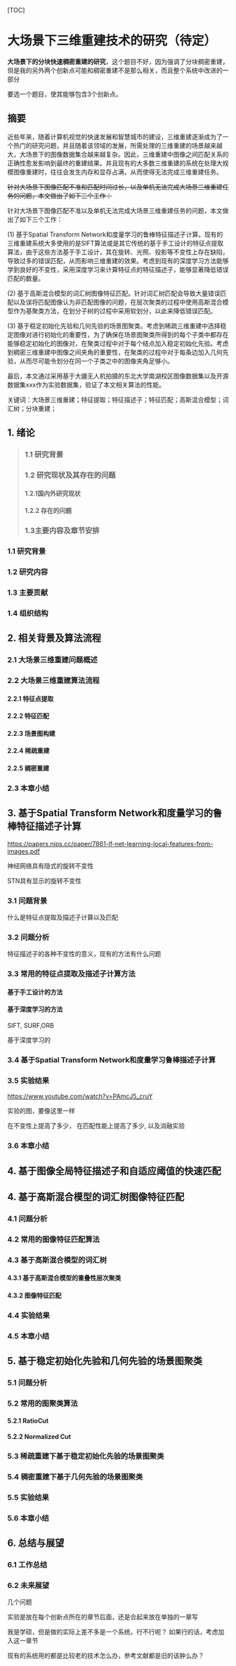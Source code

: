 [TOC]

# 大场景下三维重建技术的研究（待定）

**大场景下的分块快速稠密重建的研究**，这个题目不好，因为强调了分块稠密重建，但是我的另外两个创新点可能和稠密重建不是那么相关，而且整个系统中改进的一部分



要选一个题目，使其能够包含3个创新点。



## 摘要

​	近些年来，随着计算机视觉的快速发展和智慧城市的建设，三维重建逐渐成为了一个热门的研究问题，并且随着该领域的发展，所需处理的三维重建的场景越来越大，大场景下的图像数据集合越来越复杂。因此，三维重建中图像之间匹配关系的正确性愈发影响到最终的重建结果。并且现有的大多数三维重建的系统在处理大规模图像重建时，往往会发生内存和显存占满，从而使得无法完成三维重建任务。



~~针对大场景下图像匹配不准和匹配时间过长，以及单机无法完成大场景三维重建任务的问题，本文做出了如下三个工作：~~

针对大场景下图像匹配不准以及单机无法完成大场景三维重建任务的问题，本文做出了如下三个工作：

(1) 基于Spatial Transform Network和度量学习的鲁棒特征描述子计算。现有的三维重建系统大多使用的是SIFT算法或是其它传统的基于手工设计的特征点提取算法，由于这些方法基于手工设计，其在旋转、光照、投影等不变性上存在缺陷，导致过多的错误匹配，从而影响三维重建的效果。考虑到现有的深度学习方法能够学到良好的不变性，采用深度学习来计算特征点的特征描述子，能够显著降低错误匹配的数量。

(2) 基于高斯混合模型的词汇树图像特征匹配。针对词汇树匹配会导致大量错误匹配以及误将匹配图像认为非匹配图像的问题，在层次聚类的过程中使用高斯混合模型作为基聚类方法，在划分子树的过程中采用软划分，以此来降低错误匹配。

(3) 基于稳定初始化先验和几何先验的场景图聚类。考虑到稀疏三维重建中选择稳定图像对进行初始化的重要性，为了确保在场景图聚类所得到的每个子类中都存在能够稳定初始化的图像对，在聚类过程中对于每个结点加入稳定初始化先验。考虑到稠密三维重建中图像之间夹角的重要性，在聚类的过程中对于每条边加入几何先验，从而尽可能令划分在同一个子类之中的图像夹角足够小。

​	最后，本文通过采用基于大疆无人机拍摄的东北大学南湖校区图像数据集以及开源数据集xxx作为实验数据集，验证了本文相关算法的性能。

关键词：大场景三维重建；特征提取；特征描述子；特征匹配；高斯混合模型；词汇树；分块重建；









## 1. 绪论

> ### 1.1 研究背景
>
> ### 1.2 研究现状及其存在的问题
>
> #### 1.2.1国内外研究现状
>
> #### 1.2.2 存在的问题
>
> ### 1.3主要内容及章节安排



### 1.1 研究背景

### 1.2 研究内容

### 1.3 主要贡献

### 1.4 组织结构





## 2. 相关背景及算法流程

### 2.1 大场景三维重建问题概述

### 2.2 大场景三维重建算法流程

#### 2.2.1 特征点提取

#### 2.2.2 特征匹配

#### 2.2.3 场景图构建

#### 2.2.4 稀疏重建

#### 2.2.5 稠密重建

### 2.3 本章小结









## 3. 基于Spatial Transform Network和度量学习的鲁棒特征描述子计算

https://papers.nips.cc/paper/7861-lf-net-learning-local-features-from-images.pdf



神经网络具有隐式的旋转不变性

STN具有显示的旋转不变性





### 3.1 问题背景

什么是特征点提取及描述子计算以及匹配

### 3.2 问题分析

特征描述子的各种不变性的意义，现有的方法有什么问题

### 3.3 常用的特征点提取及描述子计算方法

#### 基于手工设计的方法

#### 基于深度学习的方法

SIFT, SURF,ORB

基于深度学习的

### 3.4 基于Spatial Transform Network和度量学习鲁棒描述子计算

### 3.5 实验结果

https://www.youtube.com/watch?v=PAmcJ5_cruY

实验的图，要像这里一样

在不变性上提高了多少， 在匹配性能上提高了多少, 以及消融实验

### 3.6 本章小结



## 4. 基于图像全局特征描述子和自适应阈值的快速匹配

## 4. 基于高斯混合模型的词汇树图像特征匹配

### 4.1 问题分析

### 4.2 常用的图像特征匹配算法

### 4.3 基于高斯混合模型的词汇树 

#### 4.3.1 基于高斯混合模型的重叠性层次聚类

#### 4.3.2 图像特征匹配

 ### 4.4 实验结果

### 4.5 本章小结





## 5. 基于稳定初始化先验和几何先验的场景图聚类

### 5.1 问题分析

### 5.2 常用的图聚类算法

#### 5.2.1 RatioCut

#### 5.2.2 Normalized Cut

### 5.3 稀疏重建下基于稳定初始化先验的场景图聚类

### 5.4 稠密重建下基于几何先验的场景图聚类

### 5.5 实验结果

### 5.6 本章小结



## 6. 总结与展望

### 6.1 工作总结

### 6.2 未来展望





几个问题

实验是放在每个创新点所在的章节后面，还是合起来放在单独的一章写

我是学硕，但是做的实际上差不多是一个系统，行不行呢？ 如果行的话，考虑加入这一章节

现有的系统用的都是比较老的技术怎么办，参考文献都是旧的该肿么办？

